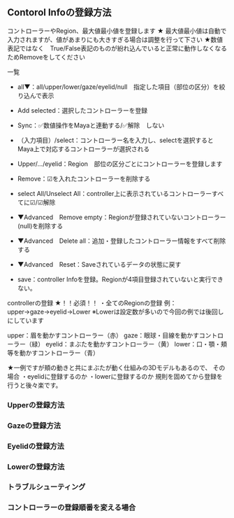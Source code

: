 ## Contorol Infoの登録方法
コントローラーやRegion、最大値最小値を登録します
★ 最大値最小値は自動で入力されますが、値があまりにも大きすぎる場合は調整を行って下さい
★数値表記ではなく　True/False表記のものが紛れ込んでいると正常に動作しなくなるためRemoveをしてください

一覧
- all▼：all/upper/lower/gaze/eyelid/null　指定した項目（部位の区分）を絞り込んで表示
- Add selected：選択したコントローラーを登録
- Sync：✅数値操作をMayaと連動する/✅解除　しない
- （入力項目）/select：コントローラー名を入力し、selectを選択するとMaya上で対応するコントローラーが選択される
- Upper/…/eyelid：Region　部位の区分ごとにコントローラーを登録します
- Remove：☑を入れたコントローラーを削除する
- select All/Unselect All：controller上に表示されているコントローラーすべてに☑/☑解除
- ▼Advanced　Remove empty：Regionが登録されていないコントローラー(null)を削除する
- ▼Advanced　Delete all：追加・登録したコントローラー情報をすべて削除する
- ▼Advanced　Reset：Saveされているデータの状態に戻す

- save：controller Infoを登録。Regionが4項目登録されていないと実行できない。

controllerの登録
★！！必須！！ ・全てのRegionの登録
例：upper→gaze→eyelid→Lower 
※Lowerは設定数が多いので今回の例では後回しにしています

upper：眉を動かすコントローラー（赤）
gaze：眼球・目線を動かすコントローラー（緑）
eyelid：まぶたを動かすコントローラー（黄）
lower：口・顎・頬等を動かすコントローラー（青）

★一例ですが頬の動きと共にまぶたが動く仕組みの3Dモデルもあるので、
その場合
・eyelidに登録するのか 
・lowerに登録するのか 
規則を固めてから登録を行うと後々楽です。


### Upperの登録方法 

### Gazeの登録方法

### Eyelidの登録方法

### Lowerの登録方法

### トラブルシューティング

### コントローラーの登録順番を変える場合